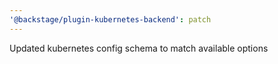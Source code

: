 ```yaml
---
'@backstage/plugin-kubernetes-backend': patch
---
```


Updated kubernetes config schema to match available options
